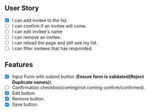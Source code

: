 ## User Story
- [x] I can add invitee to the list.
- [ ] I can confirm if an invitee will come.
- [ ] I can edit invitee's name
- [ ] I can remove an invitee.
- [ ] I can reload the page and still see my list.
- [ ] I can filter invitees that has responded.

## Features
- [x] Input Form with submit button (**Ensure form is validated(Reject Duplicate names)**).
- [ ] Confirmation checkbox(coming/not coming confirm/confirmed).
- [x] Edit button.
- [x] Remove button.
- [x] Save button.